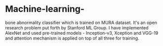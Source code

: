 # Machine-learning-
 bone abnormality classifier which is trained on MURA dataset. It's an open research problem put forth by Stanford ML Group. I have implemented AlexNet and used pre-trained models - Inception-v3, Xception and VGG-19 and attention mechanism is applied on top of all three for training.
